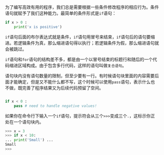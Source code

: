 为了编写高效有用的程序，我们总是需要根据一些条件修改程序的相应行为。条件语句就赋予了我们这种能力。最简单的条件形式是`if`语句：
```python
if x > 0 :
    print('x is positive')
```

`if`语句后面的布尔表达式就是条件，`if`语句用冒号来结束，`if`语句后的语句要缩进。若逻辑条件为真，那么缩进语句得以执行；若逻辑条件为假，那么缩进语句就会被跳过。

`if`语句和`for`语句的结构差不多，都是由一个以冒号结束的标题行和随后的一个代码缩进区域构成。由于包含多行代码，这样的语句叫做`复合语句`。

语句块内没有语句数量的限制，但至少要有一行。有时候语句块里面的内容需要后面才能确定，但是又不能什么都不写，这个时候可以使用`pass`语句，表示什么也不做，既完善了程序结果又为后续代码预留了空间。
```python

if x < 0 :
    pass # need to handle negative values!
```

如果你在命令行下输入一个`if`语句，提示符会从三个`>>>`变成三个`.`，这标示你正处在一个语句块内。
```python
>>> x = 3
>>> if x < 10:
... print('Small') ...
Small
>>>
```
